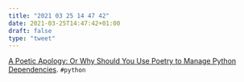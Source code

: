 ```yaml
---
title: "2021 03 25 14 47 42"
date: 2021-03-25T14:47:42+01:00
draft: false
type: "tweet"
---
```

[A Poetic Apology: Or Why Should You Use Poetry to Manage Python Dependencies](https://muttdata.ai/blog/2020/08/21/a-poetic-apology.html). `#python`

